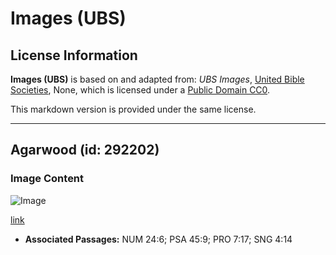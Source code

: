 # Images (UBS)

## License Information

**Images (UBS)** is based on and adapted from: _UBS Images_, [United Bible Societies](https://unitedbiblesocieties.org/), None, which is licensed under a [Public Domain CC0](https://creativecommons.org/public-domain/cc0/).

This markdown version is provided under the same license.



--------------------------------

## Agarwood (id: 292202)

### Image Content

![Image](https://cdn.aquifer.bible/aquifer-content/resources/Media/WEB-0016_agarwood.jpg)

[link](https://cdn.aquifer.bible/aquifer-content/resources/Media/WEB-0016_agarwood.jpg)

* **Associated Passages:** NUM 24:6; PSA 45:9; PRO 7:17; SNG 4:14


